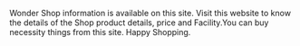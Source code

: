Wonder Shop information is available on this site. Visit this website to know the details of the Shop product details, price and Facility.You can buy necessity things from this site. Happy Shopping.

